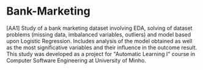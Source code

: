# Bank-Marketing
[AA1] Study of a bank marketing dataset involving EDA, solving of dataset problems (missing data, imbalanced variables, outliers) and model based upon Logistic Regression. Includes analysis of the model obtained as well as the most significative variables and their influence in the outcome result. This study was developed as a project for "Automatic Learning I" course in Computer Software Engineering at University of Minho.

